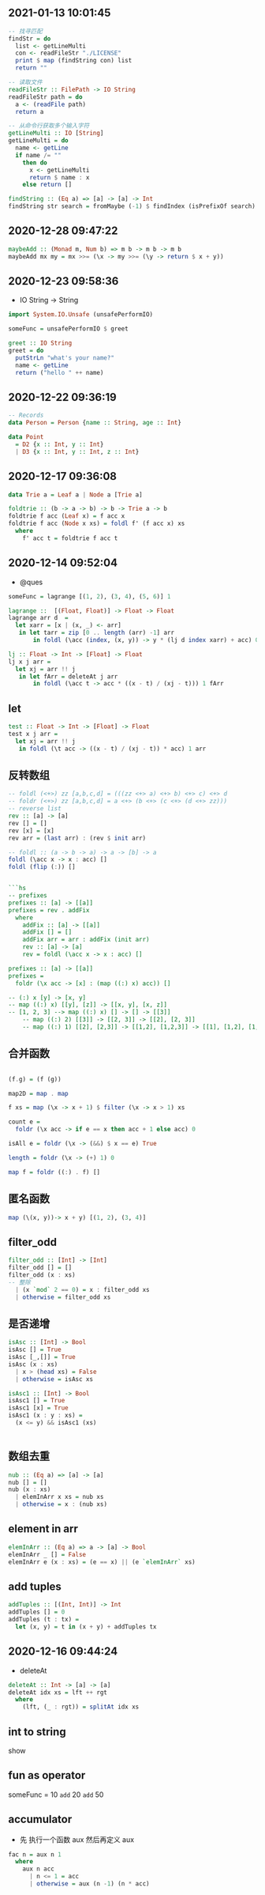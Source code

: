 ## 2021-01-13 10:01:45

```hs
-- 找寻匹配
findStr = do
  list <- getLineMulti
  con <- readFileStr "./LICENSE"
  print $ map (findString con) list
  return ""

-- 读取文件
readFileStr :: FilePath -> IO String
readFileStr path = do
  a <- (readFile path)
  return a

-- 从命令行获取多个输入字符
getLineMulti :: IO [String]
getLineMulti = do
  name <- getLine
  if name /= ""
    then do
      x <- getLineMulti
      return $ name : x
    else return []

findString :: (Eq a) => [a] -> [a] -> Int
findString str search = fromMaybe (-1) $ findIndex (isPrefixOf search) (tails str)

```

## 2020-12-28 09:47:22

```hs
maybeAdd :: (Monad m, Num b) => m b -> m b -> m b
maybeAdd mx my = mx >>= (\x -> my >>= (\y -> return $ x + y))
```

## 2020-12-23 09:58:36

- IO String -> String

```hs
import System.IO.Unsafe (unsafePerformIO)

someFunc = unsafePerformIO $ greet

greet :: IO String
greet = do
  putStrLn "what's your name?"
  name <- getLine
  return ("hello " ++ name)
```

## 2020-12-22 09:36:19

```hs
-- Records
data Person = Person {name :: String, age :: Int}

data Point
  = D2 {x :: Int, y :: Int}
  | D3 {x :: Int, y :: Int, z :: Int}
```

## 2020-12-17 09:36:08

```hs
data Trie a = Leaf a | Node a [Trie a]

foldtrie :: (b -> a -> b) -> b -> Trie a -> b
foldtrie f acc (Leaf x) = f acc x
foldtrie f acc (Node x xs) = foldl f' (f acc x) xs
  where
    f' acc t = foldtrie f acc t
```

## 2020-12-14 09:52:04

- @ques

```hs
someFunc = lagrange [(1, 2), (3, 4), (5, 6)] 1

lagrange ::  [(Float, Float)] -> Float -> Float
lagrange arr d  =
  let xarr = [x | (x, _) <- arr]
   in let tarr = zip [0 .. length (arr) -1] arr
       in foldl (\acc (index, (x, y)) -> y * (lj d index xarr) + acc) 0 tarr

lj :: Float -> Int -> [Float] -> Float
lj x j arr =
  let xj = arr !! j
   in let fArr = deleteAt j arr
       in foldl (\acc t -> acc * ((x - t) / (xj - t))) 1 fArr

```

## let

```hs
test :: Float -> Int -> [Float] -> Float
test x j arr =
  let xj = arr !! j
   in foldl (\t acc -> ((x - t) / (xj - t)) * acc) 1 arr
```

## 反转数组

````hs
-- foldl (<+>) zz [a,b,c,d] = (((zz <+> a) <+> b) <+> c) <+> d
-- foldr (<+>) zz [a,b,c,d] = a <+> (b <+> (c <+> (d <+> zz)))
-- reverse list
rev :: [a] -> [a]
rev [] = []
rev [x] = [x]
rev arr = (last arr) : (rev $ init arr)

-- foldl :: (a -> b -> a) -> a -> [b] -> a
foldl (\acc x -> x : acc) []
foldl (flip (:)) []


```hs
-- prefixes
prefixes :: [a] -> [[a]]
prefixes = rev . addFix
  where
    addFix :: [a] -> [[a]]
    addFix [] = []
    addFix arr = arr : addFix (init arr)
    rev :: [a] -> [a]
    rev = foldl (\acc x -> x : acc) []

prefixes :: [a] -> [[a]]
prefixes =
  foldr (\x acc -> [x] : (map ((:) x) acc)) []

-- (:) x [y] -> [x, y]
-- map ((:) x) [[y], [z]] -> [[x, y], [x, z]]
-- [1, 2, 3] --> map ((:) x) [] -> [] -> [[3]]
    -- map ((:) 2) [[3]] -> [[2, 3]] -> [[2], [2, 3]]
    -- map ((:) 1) [[2], [2,3]] -> [[1,2], [1,2,3]] -> [[1], [1,2], [1,2,3]]
````

## 合并函数

```hs

(f.g) = (f (g))

map2D = map . map

f xs = map (\x -> x + 1) $ filter (\x -> x > 1) xs

count e =
  foldr (\x acc -> if e == x then acc + 1 else acc) 0

isAll e = foldr (\x -> (&&) $ x == e) True

length = foldr (\x -> (+) 1) 0

map f = foldr ((:) . f) []
```

## 匿名函数

```hs
map (\(x, y))-> x + y) [(1, 2), (3, 4)]
```

## filter_odd

```hs
filter_odd :: [Int] -> [Int]
filter_odd [] = []
filter_odd (x : xs)
-- 整除
  | (x `mod` 2 == 0) = x : filter_odd xs
  | otherwise = filter_odd xs
```

## 是否递增

```hs
isAsc :: [Int] -> Bool
isAsc [] = True
isAsc [_,[]] = True
isAsc (x : xs)
  | x > (head xs) = False
  | otherwise = isAsc xs

isAsc1 :: [Int] -> Bool
isAsc1 [] = True
isAsc1 [x] = True
isAsc1 (x : y : xs) =
  (x <= y) && isAsc1 (xs)



```

## 数组去重

```hs
nub :: (Eq a) => [a] -> [a]
nub [] = []
nub (x : xs)
  | elemInArr x xs = nub xs
  | otherwise = x : (nub xs)
```

## element in arr

```hs
elemInArr :: (Eq a) => a -> [a] -> Bool
elemInArr _ [] = False
elemInArr e (x : xs) = (e == x) || (e `elemInArr` xs)
```

## add tuples

```hs
addTuples :: [(Int, Int)] -> Int
addTuples [] = 0
addTuples (t : tx) =
  let (x, y) = t in (x + y) + addTuples tx
```

## 2020-12-16 09:44:24

- deleteAt

```hs
deleteAt :: Int -> [a] -> [a]
deleteAt idx xs = lft ++ rgt
  where
    (lft, (_ : rgt)) = splitAt idx xs
```

## int to string

show

## fun as operator

someFunc = 10 `add` 20 `add` 50

## accumulator

- 先 执行一个函数 aux 然后再定义 aux

```hs
fac n = aux n 1
  where
    aux n acc
      | n <= 1 = acc
      | otherwise = aux (n -1) (n * acc)
```
